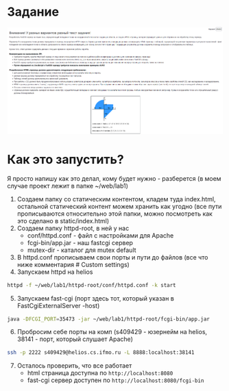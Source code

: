 # Задание
![Задание](report/task.png)
# Как это запустить?
Я просто напишу как это делал, кому будет нужно - разберется (в моем случае проект лежит в папке ~/web/lab1)
1) Создаем папку со статическим контентом, кладем туда index.html, остальной статический контент можем хранить как угодно 
(все пути прописываются относительно этой папки, можно посмотреть как это сделано в static/index.html)
2) Создаем папку httpd-root, в ней у нас 
    - conf/httpd.conf - файл с настройками для Apache
    - fcgi-bin/app.jar - наш fastcgi сервер
    - mutex-dir - каталог для mutex default
3) В httpd.conf прописываем свои порты и пути до файлов (все что ниже комментария # Custom settings)
4) Запускаем httpd на helios
```bash
httpd -f ~/web/lab1/httpd-root/conf/httpd.conf -k start
```
5) Запускаем fast-cgi (порт здесь тот, который указан в FastCgiExternalServer -host)
```bash
java -DFCGI_PORT=35473 -jar ~/web/lab1/httpd-root/fcgi-bin/app.jar
```
6) Пробросим себе порты на комп (s409429 - юзернейм на helios, 38141 - порт, который слушает Apache)
```bash
ssh -p 2222 s409429@helios.cs.ifmo.ru -L 8888:localhost:38141
```
7) Осталось проверить, что все работает 
    - html страница доступна по `http://localhost:8080`
    - fast-cgi сервер доступен по `http://localhost:8080/fcgi-bin`